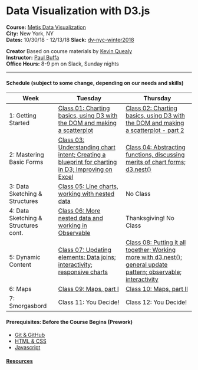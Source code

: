 # Data Visualization with D3.js

**Course:**  [Metis Data Visualization](http://www.thisismetis.com/data-visualization-d3-course)  
**City:**    New York, NY  
**Dates:**   10/30/18 - 12/13/18 
**Slack:**   [dv-nyc-winter2018](https://dv-ny-11-2018.slack.com/messages) 

**Creator** Based on course materials by [Kevin Quealy](https://twitter.com/kevinQ)  
**Instructor:** [Paul Buffa](twitter.com/pstuffa)  
**Office Hours:** 8-9 pm on Slack, Sunday nights

---
#### Schedule (subject to some change, depending on our needs and skills)
Week | Tuesday | Thursday
--- | --- | ---
1: Getting Started | [Class 01: Charting basics, using D3 with the DOM and making a scatterplot](https://github.com/thisismetis/nyc18_dataviz11/tree/master/class01) | [Class 02: Charting basics, using D3 with the DOM and making a scatterplot - part 2](https://github.com/thisismetis/nyc18_dataviz11/tree/master/class02)
2: Mastering Basic Forms | [Class 03: Understanding chart intent; Creating a blueprint for charting in D3; Improving on Excel](https://github.com/thisismetis/nyc18_dataviz11/tree/master/class03)| [Class 04: Abstracting functions, discussing merits of chart forms; d3.nest()](https://github.com/thisismetis/nyc18_dataviz11/tree/master/class04)
3: Data Sketching & Structures | [Class 05: Line charts, working with nested data](https://github.com/thisismetis/nyc18_dataviz11/tree/master/class05)  | No Class
4: Data Sketching & Structures cont. |[Class 06: More nested data and working in Observable](https://github.com/thisismetis/nyc18_dataviz11/tree/master/class06)  |  Thanksgiving! No Class
5: Dynamic Content | [Class 07: Updating elements: Data joins; interactivity; responsive charts](https://github.com/thisismetis/nyc18_dataviz11/tree/master/class07)  | [Class 08: Putting it all together; Working more with d3.nest(); general update pattern; observable; interactivity](https://github.com/thisismetis/nyc18_dataviz11/tree/master/class08) 
6: Maps | [Class 09: Maps, part I](https://github.com/thisismetis/nyc18_dataviz11/tree/master/class09)  | [Class 10: Maps, part II](https://github.com/thisismetis/nyc18_dataviz11/tree/master/class10) 
7: Smorgasbord | Class 11: You Decide! | Class 12: You Decide!


#### Prerequisites:  Before the Course Begins (Prework)
* [Git & GitHub](https://git-scm.com/doc)
* [HTML & CSS](https://www.codecademy.com/learn/web) 
* [Javascript](https://www.codecademy.com/learn/javascript) 

#### [Resources](https://github.com/thisismetis/nyc18_dataviz11/blob/master/resources.md)

